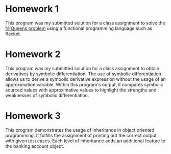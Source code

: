 # Homework 1
This program was my submitted solution for a class 
assignment to solve the [N-Queens problem](http://en.wikipedia.org/wiki/Eight_queens_puzzle) using a functional programming language
such as Racket.

# Homework 2
This program was my submitted solution for a class assignment to obtain derivatives by symbolic differentiation.
The use of symbolic differentiation allows us to derive a symbolic derivative expression without the usage
of an approximation variable. Within this program's output, it compares symbolic sourced values with 
approximative values to highlight the strengths and weaknesses of symbolic differentiation.

# Homework 3
This program demonstrates the usage of inheritance in object oriented programming. It fulfills the assignment
of printing out the correct output with given test cases. Each level of inheritance adds an additional feature
to the banking account object.
